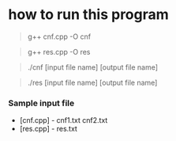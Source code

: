 # how to run this program

> g++ cnf.cpp -O cnf

> g++ res.cpp -O res

>./cnf [input file name] [output file name]

>./res [input file name] [output file name]

### Sample input file
* [cnf.cpp] - cnf1.txt cnf2.txt
* [res.cpp] - res.txt
